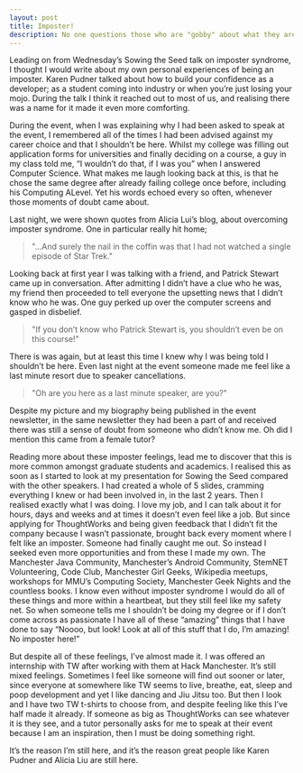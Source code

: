 ```yaml
---
layout: post
title: Imposter!
description: No one questions those who are "gobby" about what they are passionate about. By putting yourself out there it's a lot easier to refer to 'X', 'Y' and 'Z' in those moments where you feel like you don't know as much as you magically should.
---
```


Leading on from Wednesday’s Sowing the Seed talk on imposter syndrome, I thought I would write about my own personal experiences of being an imposter. Karen Pudner talked about how to build your confidence as a developer; as a student coming into industry or when you’re just losing your mojo. During the talk I think it reached out to most of us, and realising there was a name for it made it even more comforting.

During the event, when I was explaining why I had been asked to speak at the event, I remembered all of the times I had been advised against my career choice and that I shouldn’t be here. Whilst my college was filling out application forms for universities and finally deciding on a course, a guy in my class told me, “I wouldn’t do that, if I was you” when I answered Computer Science. What makes me laugh looking back at this, is that he chose the same degree after already failing college once before, including his Computing ALevel. Yet his words echoed every so often, whenever those moments of doubt came about.

Last night, we were shown quotes from Alicia Lui’s blog, about overcoming imposter syndrome. One in particular really hit home;

> <i class="fa fa-quote-left"></i> "…And surely the nail in the coffin was that I had not watched a single episode of Star Trek."

Looking back at first year I was talking with a friend, and Patrick Stewart came up in conversation. After admitting I didn’t have a clue who he was, my friend then proceeded to tell everyone the upsetting news that I didn’t know who he was. One guy perked up over the computer screens and gasped in disbelief.

> <i class="fa fa-quote-left"></i> "If you don’t know who Patrick Stewart is, you shouldn’t even be on this course!"

There is was again, but at least this time I knew why I was being told I shouldn’t be here. Even last night at the event someone made me feel like a last minute resort due to speaker cancellations.

> <i class="fa fa-quote-left"></i> "Oh are you here as a last minute speaker, are you?"

Despite my picture and my biography being published in the event newsletter, in the same newsletter they had been a part of and received there was still a sense of doubt from someone who didn’t know me. Oh did I mention this came from a female tutor?

Reading more about these imposter feelings, lead me to discover that this is more common amongst graduate students and academics. I realised this as soon as I started to look at my presentation for Sowing the Seed compared with the other speakers. I had created a whole of 5 slides, cramming everything I knew or had been involved in, in the last 2 years. Then I realised exactly what I was doing. I love my job, and I can talk about it for hours, days and weeks and at times it doesn’t even feel like a job. But since applying for ThoughtWorks and being given feedback that I didn’t fit the company because I wasn’t passionate, brought back every moment where I felt like an imposter. Someone had finally caught me out. So instead I seeked even more opportunities and from these I made my own. The Manchester Java Community, Manchester’s Android Community, StemNET Volunteering, Code Club, Manchester Girl Geeks, Wikipedia meetups, workshops for MMU’s Computing Society, Manchester Geek Nights and the countless books. I know even without imposter syndrome I would do all of these things and more within a heartbeat, but they still feel like my safety net. So when someone tells me I shouldn’t be doing my degree or if I don’t come across as passionate I have all of these “amazing” things that I have done to say “Noooo, but look! Look at all of this stuff that I do, I’m amazing! No imposter here!”

But despite all of these feelings, I’ve almost made it. I was offered an internship with TW after working with them at Hack Manchester. It’s still mixed feelings. Sometimes I feel like someone will find out sooner or later, since everyone at somewhere like TW seems to live, breathe, eat, sleep and poop development and yet I like dancing and Jiu Jitsu too. But then I look and I have two TW t-shirts to choose from, and despite feeling like this I’ve half made it already. If someone as big as ThoughtWorks can see whatever it is they see, and a tutor personally asks for me to speak at their event because I am an inspiration, then I must be doing something right.

It’s the reason I’m still here, and it’s the reason great people like Karen Pudner and Alicia Liu are still here.